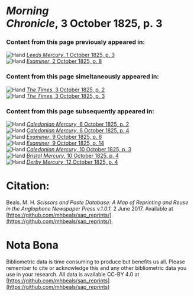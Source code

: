 # *Morning Chronicle*, 3 October 1825, p. 3  
  
### Content from this page previously appeared in:  
![Hand](http://scissorsandpaste.net/wp-content/uploads/2017/06/smallhandpointer.png) [*Leeds Mercury*, 1 October 1825, p. 3](https://mhbeals.github.io/sap_html/Leeds-Mercury/Leeds-Mercury-1-October-1825-p-3)  
![Hand](http://scissorsandpaste.net/wp-content/uploads/2017/06/smallhandpointer.png) [*Examiner*, 2 October 1825, p. 8](https://mhbeals.github.io/sap_html/Examiner/Examiner-2-October-1825-p-8)  
  
### Content from this page simeltaneously appeared in:  
![Hand](http://scissorsandpaste.net/wp-content/uploads/2017/06/smallhandpointer.png) [*The Times*, 3 October 1825, p. 2](https://mhbeals.github.io/sap_html/The-Times/The-Times-3-October-1825-p-2)  
![Hand](http://scissorsandpaste.net/wp-content/uploads/2017/06/smallhandpointer.png) [*The Times*, 3 October 1825, p. 3](https://mhbeals.github.io/sap_html/The-Times/The-Times-3-October-1825-p-3)  
  
### Content from this page subsequently appeared in:  
![Hand](http://scissorsandpaste.net/wp-content/uploads/2017/06/smallhandpointer.png) [*Caledonian Mercury*, 6 October 1825, p. 2](https://mhbeals.github.io/sap_html/Caledonian-Mercury/Caledonian-Mercury-6-October-1825-p-2)  
![Hand](http://scissorsandpaste.net/wp-content/uploads/2017/06/smallhandpointer.png) [*Caledonian Mercury*, 6 October 1825, p. 4](https://mhbeals.github.io/sap_html/Caledonian-Mercury/Caledonian-Mercury-6-October-1825-p-4)  
![Hand](http://scissorsandpaste.net/wp-content/uploads/2017/06/smallhandpointer.png) [*Examiner*, 9 October 1825, p. 6](https://mhbeals.github.io/sap_html/Examiner/Examiner-9-October-1825-p-6)  
![Hand](http://scissorsandpaste.net/wp-content/uploads/2017/06/smallhandpointer.png) [*Examiner*, 9 October 1825, p. 14](https://mhbeals.github.io/sap_html/Examiner/Examiner-9-October-1825-p-14)  
![Hand](http://scissorsandpaste.net/wp-content/uploads/2017/06/smallhandpointer.png) [*Caledonian Mercury*, 10 October 1825, p. 3](https://mhbeals.github.io/sap_html/Caledonian-Mercury/Caledonian-Mercury-10-October-1825-p-3)  
![Hand](http://scissorsandpaste.net/wp-content/uploads/2017/06/smallhandpointer.png) [*Bristol Mercury*, 10 October 1825, p. 4](https://mhbeals.github.io/sap_html/Bristol-Mercury/Bristol-Mercury-10-October-1825-p-4)  
![Hand](http://scissorsandpaste.net/wp-content/uploads/2017/06/smallhandpointer.png) [*Derby Mercury*, 12 October 1825, p. 4](https://mhbeals.github.io/sap_html/Derby-Mercury/Derby-Mercury-12-October-1825-p-4)  


# Citation: 

Beals. M. H. *Scissors and Paste Database: A Map of Reprinting and Reuse in the Anglophone Newspaper Press v.1.0.1.* 2 June 2017. Available at [https://github.com/mhbeals/sap_reprints/](https://github.com/mhbeals/sap_reprints/). 

# Nota Bona

Bibliometric data is time consuming to produce but benefits us all. Please remember to cite or acknowledge this and any other bibliometric data you use in your research. All data is available CC-BY 4.0 at [https://github.com/mhbeals/sap_reprints](https://github.com/mhbeals/sap_reprints)